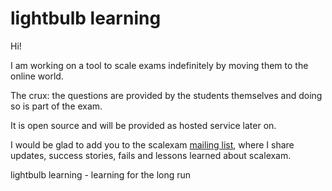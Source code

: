 # lightbulb learning

Hi!

I am working on a tool to scale exams indefinitely by moving them to the online world.

The crux: the questions are provided by the students themselves and doing so is part of the exam.

It is open source and will be provided as hosted service later on.

I would be glad to add you to the scalexam [mailing list](https://tinyletter.com/RobertNickel), where I share updates, success stories, fails and lessons learned about scalexam.

lightbulb learning - learning for the long run

